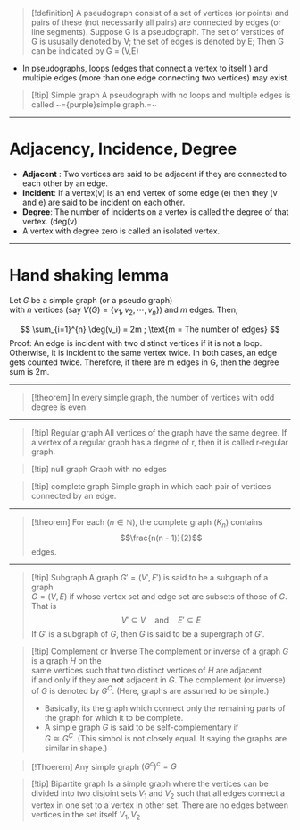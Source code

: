 >[!definition]
>A pseudograph consist of a set of vertices (or points) and pairs of these (not necessarily all pairs) are connected by edges (or line segments).
>Suppose G is a pseudograph. The set of verstices of G is ususally denoted by V; the set of edges is denoted by E; Then G can be indicated by G = (V,E)

- In pseudographs, loops (edges that connect a vertex to itself ) and multiple edges (more than one edge connecting two vertices) may exist.
>[!tip] Simple graph
>A pseudograph with no loops and multiple edges is called ~={purple}simple graph.=~

---
# Adjacency, Incidence, Degree
- **Adjacent** :
	Two vertices are said to be adjacent if they are connected to each other by an edge.
-  **Incident**:
	If a vertex(v) is an end vertex of some edge (e) then they (v and e) are said to be incident on each other.
- **Degree**:
	The number of incidents on a vertex is called the degree of that  vertex. (deg(v)
- A vertex with degree zero is called an isolated vertex.
---
# Hand shaking lemma
Let $G$ be a simple graph (or a pseudo graph)  
with $n$ vertices (say $V(G) = \{v_1, v_2, \cdots, v_n\}$) and $m$ edges. Then,

$$
\sum_{i=1}^{n} \deg(v_i) = 2m ; \text{m = The number of edges}
$$
Proof:
An edge is incident with two distinct vertices if it is not a loop. Otherwise, it is incident to the same vertex twice. In both cases, an edge gets counted twice. Therefore, if there are m edges in G, then the degree sum is 2m.

---
>[!theorem]
>In every simple graph, the number of vertices with odd degree is even.

---
>[!tip] Regular graph
>All vertices of the graph have the same degree.
>If a vertex of a regular graph has a degree of r, then it is called r-regular graph.

>[!tip] null graph
>Graph with no edges

>[!tip] complete graph
>Simple graph in which each pair of vertices connected by an edge.

---
>[!theorem]
>For each $( n \in \mathbb{N} )$, the complete graph $( K_n )$ contains
>$$\frac{n(n - 1)}{2}$$
>edges.

---
>[!tip] Subgraph
>A graph $G' = (V', E')$ is said to be a subgraph of a graph  
$G = (V, E)$ if whose vertex set and edge set are subsets of those of $G$. That is$$V' \subseteq V \quad \text{and} \quad E' \subseteq E$$
If $G'$ is a subgraph of $G$, then $G$ is said to be a supergraph of $G'$.

>[!tip] Complement or Inverse
>The complement or inverse of a graph $G$ is a graph $H$ on the  
same vertices such that two distinct vertices of $H$ are adjacent  
if and only if they are **not** adjacent in $G$. The complement (or inverse)  
of $G$ is denoted by $G^C$. (Here, graphs are assumed to be simple.)
>- Basically, its the graph which connect only the remaining parts of the graph for which it to be complete.
>- A simple graph $G$ is said to be self-complementary if  
$G \cong G^C$. (This simbol is not closely equal. It saying the graphs are similar in shape.)

>[!Thoerem]
>Any simple graph $(G^{c})^{c} = G$

>[!tip] Bipartite graph
>Is a simple graph where the vertices can be divided into two disjoint sets $V_1$ and $V_2$ such that all edges connect a vertex in one set to a vertex in other set. There are no edges between vertices in the set itself $V_1, V_2$


